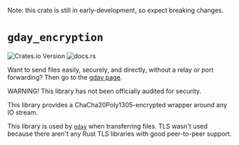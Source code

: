 Note: this crate is still in early-development, so expect breaking changes.

# `gday_encryption`
![Crates.io Version](https://img.shields.io/crates/v/gday_encryption) ![docs.rs](https://img.shields.io/docsrs/gday_encryption)

Want to send files easily, securely, and directly, without a relay or port forwarding?
Then go to the [gday page](/gday/README.md).

WARNING! This library has not been officially audited for security.

This library provides a ChaCha20Poly1305-encrypted wrapper around any IO stream.

This library is used by [`gday`](/gday/) when transferring files.
TLS wasn't used because there aren't any Rust TLS libraries with good peer-to-peer support.

